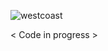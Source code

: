 ![westcoast](https://github.com/user-attachments/assets/273fa9ff-74f4-4730-af09-df46c97fcfd3)

< Code in progress >
